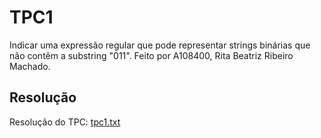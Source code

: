 # TPC1 
Indicar uma expressão regular que pode representar strings binárias que não contêm a substring "011".
Feito por A108400, Rita Beatriz Ribeiro Machado.


## Resolução
Resolução do TPC: [tpc1.txt]()